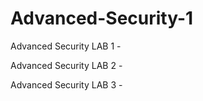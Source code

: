 # Advanced-Security-1

Advanced Security LAB 1 - 

Advanced Security LAB 2 - 

Advanced Security LAB 3 - 
